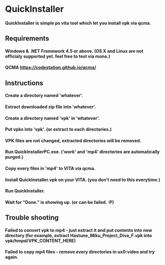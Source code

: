 # QuickInstaller
#### QuickInstaller is simple ps vita tool which let you install vpk via qcma.
## Requirements
#### Windows & .NET Framework 4.5 or above. (OS X and Linux are not officialy supported yet. feel free to test via mono.)
#### QCMA https://codestation.github.io/qcma/
## Instructions
#### Create a directory named 'whatever'.
#### Extract downloaded zip file into 'whatever'.
#### Create a directory named 'vpk' in 'whatever'.
#### Put vpks into 'vpk'. (or extract to each directories.)
#### VPK files are not changed, extracted directories will be removed.
#### Run QuickInstallerPC.exe. ('work' and 'mp4' directories are automatically purged.)
#### Copy every files in 'mp4' to VITA via qcma.
#### Install QuickInstaller.vpk on your VITA. (you don't need to this everytime.)
#### Run QuickInstaller.
#### Wait for "Done." is showing up. (or can be failed. :P)
## Trouble shooting
#### Failed to convert vpk to mp4 - just extract it and put contents into new directory (for example, extract Hastune_Miku_Project_Diva_F.vpk into vpk/hmpd/VPK_CONTENT_HERE)
#### Failed to copy mp4 files - remove every directories in ux0:video and try again.
